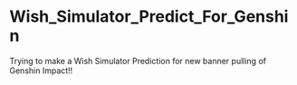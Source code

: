 # Wish_Simulator_Predict_For_Genshin
Trying to make a Wish Simulator Prediction for new banner pulling of Genshin Impact!!

